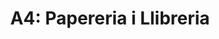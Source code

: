---
title: "A4: Papereria i Llibreria"
url: /benifaio/a4-papereria-i-llibreria/
shop: Schreibwaren
---